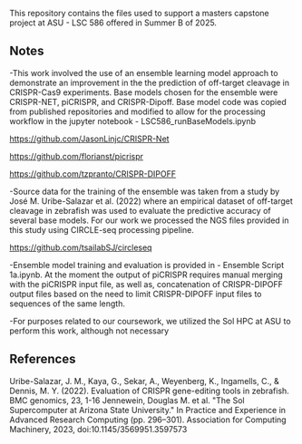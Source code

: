 This repository contains the files used to support a masters capstone project at ASU - LSC 586 offered in Summer B of 2025.

Notes
-----
-This work involved the use of an ensemble learning model approach to demonstrate an improvement in the the prediction of off-target cleavage in CRISPR-Cas9 experiments. Base models chosen for the ensemble were CRISPR-NET, piCRISPR, and CRISPR-Dipoff. Base model code was copied from published repositories and modified to allow for the processing workflow in the jupyter notebook - LSC586_runBaseModels.ipynb

https://github.com/JasonLinjc/CRISPR-Net

https://github.com/florianst/picrispr

https://github.com/tzpranto/CRISPR-DIPOFF

-Source data for the training of the ensemble was taken from a study by José M. Uribe-Salazar et al. (2022) where an empirical dataset of off-target cleavage in zebrafish was used to evaluate the predictive accuracy of several base models. For our work we processed the NGS files provided in this study using CIRCLE-seq processing pipeline.

https://github.com/tsailabSJ/circleseq

-Ensemble model training and evaluation is provided in - Ensemble Script 1a.ipynb. At the moment the output of piCRISPR requires manual merging with the piCRISPR input file, as well as, concatenation of CRISPR-DIPOFF output files based on the need to limit CRISPR-DIPOFF input files to sequences of the same length.

-For purposes related to our coursework, we utilized the Sol HPC at ASU to perform this work, although not necessary
   

References
-----
Uribe-Salazar, J. M., Kaya, G., Sekar, A., Weyenberg, K., Ingamells, C., & Dennis, M. Y. (2022). Evaluation of CRISPR gene-editing tools in zebrafish. BMC genomics, 23, 1-16
Jennewein, Douglas M. et al. "The Sol Supercomputer at Arizona State University." In Practice and Experience in Advanced Research Computing (pp. 296–301). Association for Computing Machinery, 2023, doi:10.1145/3569951.3597573
